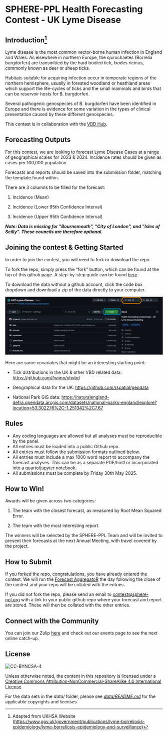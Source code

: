 # SPHERE-PPL Health Forecasting Contest - UK Lyme Disease

## Introduction[^readme-1]

[^readme-1]: Adapted from UKHSA Website (<https://www.gov.uk/government/publications/lyme-borreliosis-epidemiology/lyme-borreliosis-epidemiology-and-surveillance>)

Lyme disease is the most common vector-borne human infection in England and Wales. As elsewhere in northern Europe, the spirochaetes (Borrelia burgdorferi) are transmitted by the hard bodied tick, Ixodes ricinus, commonly known as deer or sheep ticks.

Habitats suitable for acquiring infection occur in temperate regions of the northern hemisphere, usually in forested woodland or heathland areas which support the life-cycles of ticks and the small mammals and birds that can be reservoir hosts for B. burgdorferi.

Several pathogenic genospecies of B. burgdorferi have been identified in Europe and there is evidence for some variation in the types of clinical presentation caused by these different genospecies.

This contest is in collaboration with the [VBD Hub](https://vbdhub.org/).

## Forecasting Outputs

For this contest, we are looking to forecast Lyme Disease Cases at a range of geographical scales for 2023 & 2024. Incidence rates should be given as cases per 100,000 population.

Forecasts and reports should be saved into the submission folder, matching the template found within.

There are 3 columns to be filled for the forecast:

1.  Incidence (Mean)

2.  Incidence (Lower 95th Confidence Interval)

3.  Incidence (Upper 95th Confidence Interval)

***Note: Data is missing for "Bournemouth", "City of London", and "Isles of Scilly". These councils are therefore optional.***

## Joining the contest & Getting Started

In order to join the contest, you will need to fork or download the repo.

To fork the repo, simply press the "fork" button, which can be found at the top of this github page. A step-by-step guide can be found [here](https://scribehow.com/shared/Forking_a_SPHERE-PPL_Forecasting_Contest_Repository_on_GitHub__o_bLCyQlTsO0o5YCmGsk8Q).

To download the data without a github account, click the code box dropdown and download a zip of the data directly to your computer.

![Fork or Download](https://github.com/SPHERE-PPL/forecasting-contest-template/blob/main/contest_media/fork_button.png)

Here are some covariates that might be an interesting starting point:

-   Tick distributions in the UK & other VBD related data: <https://github.com/fwimp/ohvbd>

-   Geographical data for the UK: <https://github.com/rspatial/geodata>

-   National Park GIS data: <https://naturalengland-defra.opendata.arcgis.com/datasets/national-parks-england/explore?location=53.302276%2C-1.251342%2C7.67>

## Rules

-   Any coding languages are allowed but all analyses must be reproducible by the panel.
-   All entries must be loaded into a public Github repo.
-   All entries must follow the submission formats outlined below.
-   All entries must include a max 1000 word report to accompany the forecast analyses. This can be as a separate PDF/hmtl or incorporated into a quarto/jupyter notebook.
-   All submissions must be complete by Friday 30th May 2025.

## How to Win!

Awards will be given across two categories:

1. The team with the closest forecast, as measured by Root Mean Squared Error.  

2. The team with the most interesting report.

The winners will be selected by the SPHERE-PPL Team and will be invited to present their forecasts at the next Annual Meeting, with travel covered by the project.

## How to Submit

If you forked the repo, congratulations, you have already entered the contest. We will run the [Forecast AggregatoR](https://github.com/SPHERE-PPL/Forecast-AggregatoR) the day following the close of the contest and your repo will be collated with the entries.

If you did not fork the repo, please send an email to [contest\@sphere-ppl.org](mailto:contest@sphere-ppl.org) with a link to your public github repo where your forecast and report are stored. These will then be collated with the other entries.

## Connect with the Community

You can join our Zulip [here](https://sphereppl.zulipchat.com/join/olwtpi7g3wbyh5mxv4uwipaw/) and check out our events page to see the next online catch-up.

## License

![CC-BYNCSA-4](https://i.creativecommons.org/l/by-nc-sa/4.0/88x31.png)

Unless otherwise noted, the content in this repository is licensed under a [Creative Commons Attribution-NonCommercial-ShareAlike 4.0 International License](http://creativecommons.org/licenses/by-nc-sa/4.0/).

For the data sets in the *data/* folder, please see [*data/README.md*](data/README.md) for the applicable copyrights and licenses.
